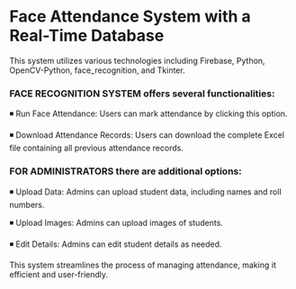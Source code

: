 # Face Attendance System with a Real-Time Database 
This system utilizes various technologies including Firebase, Python, OpenCV-Python, face_recognition, and Tkinter.


### FACE RECOGNITION SYSTEM offers several functionalities:
◾ Run Face Attendance: Users can mark attendance by clicking this option.

◾ Download Attendance Records: Users can download the complete Excel file containing all previous attendance records.

### FOR ADMINISTRATORS there are additional options:
◾ Upload Data: Admins can upload student data, including names and roll numbers.

◾ Upload Images: Admins can upload images of students.

◾ Edit Details: Admins can edit student details as needed.

This system streamlines the process of managing attendance, making it efficient and user-friendly.
